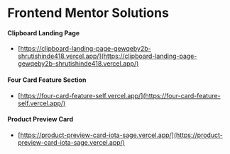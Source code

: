# Frontend Mentor Solutions

#### Clipboard Landing Page

- [https://clipboard-landing-page-gewqeby2b-shrutishinde418.vercel.app/](https://clipboard-landing-page-gewqeby2b-shrutishinde418.vercel.app/)

#### Four Card Feature Section

- [https://four-card-feature-self.vercel.app/](https://four-card-feature-self.vercel.app/)

#### Product Preview Card

- [https://product-preview-card-iota-sage.vercel.app/](https://product-preview-card-iota-sage.vercel.app/)